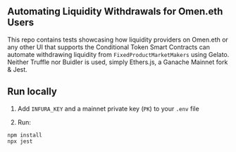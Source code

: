 ## Automating Liquidity Withdrawals for Omen.eth Users

This repo contains tests showcasing how liquidity providers on Omen.eth or any other UI that supports the Conditional Token Smart Contracts can automate withdrawing liquidity from `FixedProductMarketMakers` using Gelato. Neither Truffle nor Buidler is used, simply Ethers.js, a Ganache Mainnet fork & Jest.

## Run locally

1. Add `INFURA_KEY` and a mainnet private key (`PK`) to your `.env` file


2. Run:

```
npm install
npx jest
```